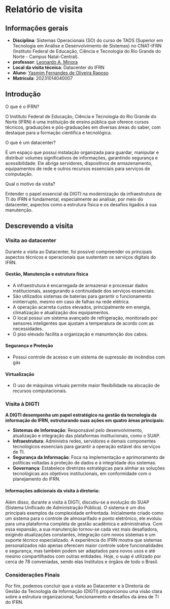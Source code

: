 # Relatório de visita

## Informações gerais
- **Disciplina**: Sistemas Operacionais (SO) do curso de TADS (Superior em Tecnologia em Análise e Desenvolvimento de Sistemas) no CNAT-IFRN (Instituto Federal de Educação, Ciência e Tecnologia do Rio Grande do Norte - Campus Natal-Central).
- **professor**: [Leonardo A. Minora](https://github.com/leonardo-minora)
- **Local da visita técnica**: Datacenter do IFRN
- **Aluno**: [Yasmim Fernandes de Oliveira Raposo](https://github.com/YasmimRaposo)
- **Matrícula**: 20231014040007 

## Introdução
O que é o IFRN?

O Instituto Federal de Educação, Ciência e Tecnologia do Rio Grande do Norte (IFRN) é uma instituição de ensino pública que oferece cursos técnicos, graduações e pós-graduações em diversas áreas do saber, com destaque para a formação científica e tecnológica.

O que é um datacenter?

É um espaço que possui instalação organizada para guardar, manipular e distribuir volumes significativos de informações, garantindo segurança e acessibilidade. Ele abriga servidores, dispositivos de armazenamento, equipamentos de rede e outros recursos essenciais para serviços de computação.

Qual o motivo da visita?

Entender o papel essencial da DIGTI na modernização da infraestrutura de TI do IFRN é fundamental, especialmente ao analisar, por meio do datacenter, aspectos como a estrutura física e os desafios ligados à sua manutenção.

## Descrevendo a visita
### Visita ao datacenter  

Durante a visita ao Datacenter, foi possível compreender os principais aspectos técnicos e operacionais que sustentam os serviços digitais do IFRN.  

#### Gestão, Manutenção  e estrutura física
- A infraestrutura é encarregada de armazenar e processar dados institucionais, assegurando a continuidade dos serviços essenciais.
- São utilizados sistemas de baterias para garantir o funcionamento ininterrupto, mesmo em caso de falhas na rede elétrica.  
- A operação acarreta custos elevados, principalmente em energia, climatização e atualização dos equipamentos.
- O local possui um sistema avançado de refrigeração, monitorado por sensores inteligentes que ajustam a temperatura de acordo com as necessidades.
- O piso elevado facilita a organização e manuntenção dos cabos.

#### Segurança e Proteção  
- Possui controle de acesso e um sistema de supressão de incêndios com gás
   
#### Virtualização 
- O uso de máquinas virtuais permite maior flexibilidade na alocação de recursos computacionais.  

### Visita à DIGTI

**A DIGTI desempenha um papel estratégico na gestão da tecnologia da informação do IFRN, estruturando suas ações em quatro áreas principais:** 

- **Sistemas de Informação**: Responsável pelo desenvolvimento, atualização e integração das plataformas institucionais, como o SUAP.  
- **Infraestrutura**: Administra redes, servidores e demais componentes tecnológicos essenciais para garantir a operação estável dos serviços de TI.  
- **Segurança da Informação**: Foca na implementação e aprimoramento de políticas voltadas à proteção de dados e à integridade dos sistemas.  
- **Governança**: Estabelece diretrizes estratégicas para alinhar as soluções tecnológicas aos objetivos institucionais, em conformidade com o planejamento do IFRN.
  
#### Informações adicionais da visita à diretoria:
Além disso, durante a visita à DIGTI, discutiu-se a evolução do SUAP (Sistema Unificado de Administração Pública). O sistema é um dos principais exemplos da complexidade enfrentada. Inicialmente criado como um sistema para o controle de almoxarifado e ponto eletrônico, ele evoluiu para uma plataforma completa de gestão acadêmica e administrativa. Com essa expansão, a sua manutenção tornou-se cada vez mais desafiadora, exigindo atualizações constantes, integração com novos sistemas e um suporte técnico especializado. A experiência do IFRN mostra que sistemas personalizados não apenas oferecem maior controle sobre funcionalidades e segurança, mas também podem ser adaptados para novos usos e até mesmo compartilhados com outras entidades. Hoje, o suap é utilizado por cerca de 78 conveniadas, sendo elas Institutos e órgãos de todo o Brasil.    

### Considerações Finais  

Por fim, podemos concluir que a visita ao Datacenter e à Diretoria de Gestão da Tecnologia da Informação (DIGTI) proporcionou uma visão clara sobre a estrutura organizacional, funcionamento e desafios da área de TI do IFRN.
